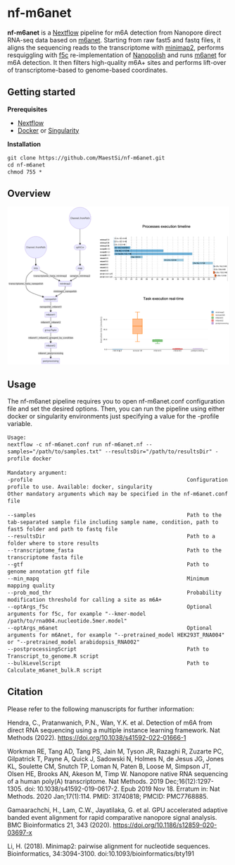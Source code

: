 # nf-m6anet
**nf-m6anet** is a [Nextflow](https://www.nextflow.io) pipeline for m6A detection from Nanopore direct RNA-seq data based on [m6anet](https://github.com/GoekeLab/m6anet). Starting from raw fast5 and fastq files, it aligns the sequencing reads to the transcriptome with [minimap2](https://github.com/lh3/minimap2), performs resquiggling with [f5c](https://github.com/hasindu2008/f5c) re-implementation of [Nanopolish](https://github.com/jts/nanopolish) and runs [m6anet](https://github.com/GoekeLab/m6anet) for m6A detection. It then filters high-quality m6A+ sites and performs lift-over of transcriptome-based to genome-based coordinates.

## Getting started

**Prerequisites**

* [Nextflow](https://nf-co.re/usage/installation)
* [Docker](https://docs.docker.com/engine/install/) or [Singularity](https://sylabs.io/guides/3.0/user-guide/installation.html)                                                                                  
                                                                                   
**Installation**

```
git clone https://github.com/MaestSi/nf-m6anet.git
cd nf-m6anet
chmod 755 *
```

## Overview

<p align="center">
  <img src="Figures/nf-m6anet_pipeline_flowchart.png" alt="drawing" width="900" title="nf-m6anet_pipeline_flowchart">
</p>


## Usage

The nf-m6anet pipeline requires you to open nf-m6anet.conf configuration file and set the desired options. Then, you can run the pipeline using either docker or singularity environments just specifying a value for the -profile variable.

```
Usage:
nextflow -c nf-m6anet.conf run nf-m6anet.nf --samples="/path/to/samples.txt" --resultsDir="/path/to/resultsDir" -profile docker

Mandatory argument:
-profile                                                 Configuration profile to use. Available: docker, singularity
Other mandatory arguments which may be specified in the nf-m6anet.conf file

--samples                                                Path to the tab-separated sample file including sample name, condition, path to fast5 folder and path to fastq file
--resultsDir                                             Path to a folder where to store results
--transcriptome_fasta                                    Path to the transcriptome fasta file
--gtf                                                    Path to genome annotation gtf file
--min_mapq                                               Minimum mapping quality
--prob_mod_thr                                           Probability modification threshold for calling a site as m6A+
--optArgs_f5c                                            Optional arguments for f5c, for example "--kmer-model /path/to/rna004.nucleotide.5mer.model"
--optArgs_m6anet                                         Optional arguments for m6Anet, for example "--pretrained_model HEK293T_RNA004" or "--pretrained_model arabidopsis_RNA002"
--postprocessingScript                                   Path to Transcript_to_genome.R script
--bulkLevelScript                                        Path to Calculate_m6anet_bulk.R script
```

## Citation

Please refer to the following manuscripts for further information:

Hendra, C., Pratanwanich, P.N., Wan, Y.K. et al. Detection of m6A from direct RNA sequencing using a multiple instance learning framework. Nat Methods (2022). https://doi.org/10.1038/s41592-022-01666-1

Workman RE, Tang AD, Tang PS, Jain M, Tyson JR, Razaghi R, Zuzarte PC, Gilpatrick T, Payne A, Quick J, Sadowski N, Holmes N, de Jesus JG, Jones KL, Soulette CM, Snutch TP, Loman N, Paten B, Loose M, Simpson JT, Olsen HE, Brooks AN, Akeson M, Timp W. Nanopore native RNA sequencing of a human poly(A) transcriptome. Nat Methods. 2019 Dec;16(12):1297-1305. doi: 10.1038/s41592-019-0617-2. Epub 2019 Nov 18. Erratum in: Nat Methods. 2020 Jan;17(1):114. PMID: 31740818; PMCID: PMC7768885.

Gamaarachchi, H., Lam, C.W., Jayatilaka, G. et al. GPU accelerated adaptive banded event alignment for rapid comparative nanopore signal analysis. BMC Bioinformatics 21, 343 (2020). https://doi.org/10.1186/s12859-020-03697-x

Li, H. (2018). Minimap2: pairwise alignment for nucleotide sequences. Bioinformatics, 34:3094-3100. doi:10.1093/bioinformatics/bty191
